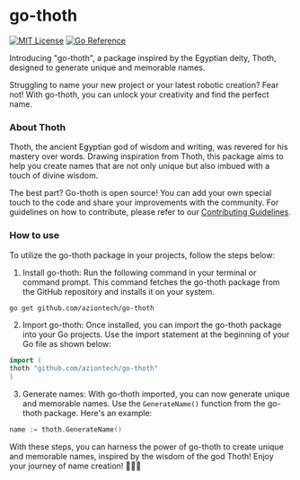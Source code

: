 # go-thoth 

[![MIT License](https://img.shields.io/badge/license-MIT-green.svg)](LICENSE)
[![Go Reference](https://img.shields.io/badge/reference-go-blue.svg)](https://github.com/aziontech/go-thoth)

Introducing "go-thoth", a package inspired by the Egyptian deity, Thoth, designed to generate unique and memorable names.

Struggling to name your new project or your latest robotic creation? Fear not! With go-thoth, you can unlock your creativity and find the perfect name.

### About Thoth
Thoth, the ancient Egyptian god of wisdom and writing, was revered for his mastery over words. Drawing inspiration from Thoth, this package aims to help you create names that are not only unique but also imbued with a touch of divine wisdom.

The best part? Go-thoth is open source! You can add your own special touch to the code and share your improvements with the community. For guidelines on how to contribute, please refer to our [Contributing Guidelines](CONTRIBUTING.md).

### How to use
To utilize the go-thoth package in your projects, follow the steps below:

1. Install go-thoth: Run the following command in your terminal or command prompt. This command fetches the go-thoth package from the GitHub repository and installs it on your system.
```shell 
go get github.com/aziontech/go-thoth
```
2. Import go-thoth: Once installed, you can import the go-thoth package into your Go projects. Use the import statement at the beginning of your Go file as shown below:
```go
import (
thoth "github.com/aziontech/go-thoth"
)
```
3. Generate names: With go-thoth imported, you can now generate unique and memorable names. Use the `GenerateName()` function from the go-thoth package. Here's an example:
```go
name := thoth.GenerateName()
```
With these steps, you can harness the power of go-thoth to create unique and memorable names, inspired by the wisdom of the god Thoth! Enjoy your journey of name creation! 🚀🔥🧙
